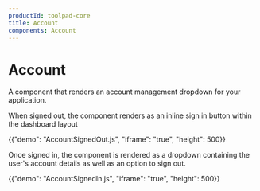 ```yaml
---
productId: toolpad-core
title: Account
components: Account
---
```


# Account

<p class="description">A component that renders an account management dropdown for your application.</p>

When signed out, the component renders as an inline sign in button within the dashboard layout

{{"demo": "AccountSignedOut.js", "iframe": "true", "height": 500}}

Once signed in, the component is rendered as a dropdown containing the user's account details as well as an option to sign out.

{{"demo": "AccountSignedIn.js", "iframe": "true", "height": 500}}
